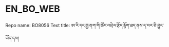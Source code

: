 # EN_BO_WEB
Repo name: BO8056
Text title: ཨ་རི་དང་རྒྱ་ནག་གི་ཚོང་འབྲེལ་རྩོད་རྙོག་ཐད་ནས་ད་བར་ཅི་བྱུང་ཡོད་དམ།